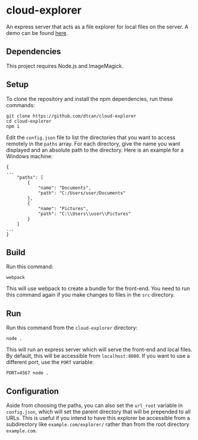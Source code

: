 # cloud-explorer
An express server that acts as a file explorer for local files on the server. A demo can be found [here](https://dtcan.dev/projects/cloud-explorer/demo).

## Dependencies
This project requires Node.js and ImageMagick.

## Setup
To clone the repository and install the npm dependencies, run these commands:
```shell
git clone https://github.com/dtcan/cloud-explorer
cd cloud-explorer
npm i
```

Edit the `config.json` file to list the directories that you want to access remotely in the `paths` array. For each directory, give the name you want displayed and an absolute path to the directory. Here is an example for a Windows machine:
```
{
...
    "paths": [
        {
            "name": "Documents",
            "path": "C:/Users/user/Documents"
        },
        {
            "name": "Pictures",
            "path": "C:\\Users\\user\\Pictures"
        }
    ]
...
}
```

## Build
Run this command:
```shell
webpack
```
This will use webpack to create a bundle for the front-end. You need to run this command again if you make changes to files in the `src` directory.

## Run
Run this command from the `cloud-explorer` directory:
```shell
node .
```
This will run an express server which will serve the front-end and local files. By default, this will be accessible from `localhost:8080`. If you want to use a different port, use the `PORT` variable:
```shell
PORT=4567 node .
```

## Configuration
Aside from choosing the paths, you can also set the `url_root` variable in `config.json`, which will set the parent directory that will be prepended to all URLs. This is useful if you intend to have this explorer be accessible from a subdirectory like `example.com/explorer/` rather than from the root directory `example.com`.
